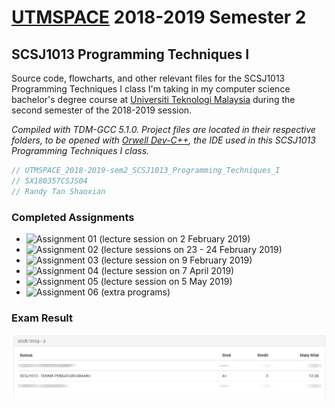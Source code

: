 # [UTMSPACE](https://www4.utmspace.edu.my/) 2018-2019 Semester 2 
## SCSJ1013 Programming Techniques I
Source code, flowcharts, and other relevant files for the SCSJ1013 Programming Techniques I class I'm taking in my computer science bachelor's degree course at [Universiti Teknologi Malaysia](http://www.utm.my/) during the second semester of the 2018-2019 session.

*Compiled with TDM-GCC 5.1.0. Project files are located in their respective folders, to be opened with [Orwell Dev-C++](https://sourceforge.net/projects/orwelldevcpp/), the IDE used in this SCSJ1013 Programming Techniques I class.*

```c
// UTMSPACE_2018-2019-sem2_SCSJ1013_Programming_Techniques_I
// SX180357CSJS04
// Randy Tan Shaoxian
```

### Completed Assignments
* ![Assignment 01](/assignment_01/) (lecture session on 2 February 2019)
* ![Assignment 02](/assignment_02/) (lecture sessions on 23 - 24 February 2019)
* ![Assignment 03](/assignment_03/) (lecture session on 9 February 2019)
* ![Assignment 04](/assignment_04/) (lecture session on 7 April 2019)
* ![Assignment 05](/assignment_05/) (lecture session on 5 May 2019)
* ![Assignment 06](/assignment_06_extra_programs/) (extra programs)


### Exam Result

![Result](result.png?raw=true)